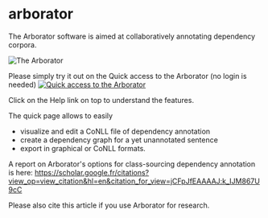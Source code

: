 # arborator
The Arborator software is aimed at collaboratively annotating dependency corpora.


![The Arborator](https://github.com/kimgerdes/arborator/blob/master/images/arborator.png "The Arborator")


Please simply try it out on the Quick access to the Arborator (no login is needed)
[![Quick access to the Arborator](https://github.com/kimgerdes/arborator/blob/master/images/q.png)](http://arborator.ilpga.fr/q.cgi)

Click on the Help link on top to understand the features.


The quick page allows to easily 
* visualize and edit a CoNLL file of dependency annotation
* create a dependency graph for a yet unannotated sentence
* export in graphical or CoNLL formats.

A report on Arborator's options for class-sourcing dependency annotation is here: https://scholar.google.fr/citations?view_op=view_citation&hl=en&citation_for_view=jCFpJfEAAAAJ:k_IJM867U9cC

Please also cite this article if you use Arborator for research.

